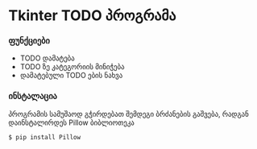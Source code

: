 # Tkinter TODO პროგრამა

### ფუნქციები

  - TODO დამატება
  - TODO ზე კატეგორიის მინიჭება
  - დამატებული TODO ების ნახვა


### ინსტალაცია

პროგრამის სამუშაოდ გჭირდებათ შემდეგი ბრძანების გაშვება, რადგან დაინსტალირდეს Pillow ბიბლიოთეკა

```sh
$ pip install Pillow
```


